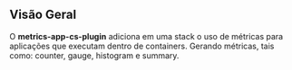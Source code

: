 ## **Visão Geral**

O **metrics-app-cs-plugin** adiciona em uma stack o uso de métricas para aplicações que executam dentro de containers. Gerando métricas, tais como: counter, gauge, histogram e summary.